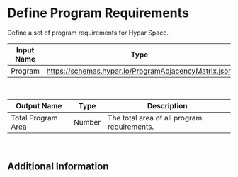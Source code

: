 

# Define Program Requirements

Define a set of program requirements for Hypar Space.

|Input Name|Type|Description|
|---|---|---|
|Program|https://schemas.hypar.io/ProgramAdjacencyMatrix.json||


<br>

|Output Name|Type|Description|
|---|---|---|
|Total Program Area|Number|The total area of all program requirements.|


<br>

## Additional Information